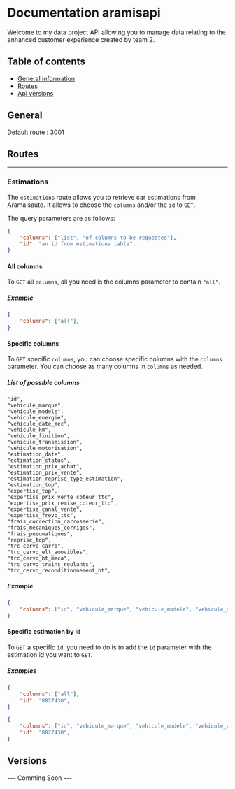 # Documentation aramisapi
Welcome to my data project API allowing you to manage data relating to the enhanced customer experience created by team 2.

## Table of contents
* [General information](#General)
* [Routes](#Routes)
* [Api versions](#Versions)

## General
Default route : 3001

## Routes
---

### Estimations
The `estimations` route allows you to retrieve car estimations from Aramaisauto.
It allows to choose the `columns` and/or the `id` to `GET`.

The query parameters are as follows:
```json
{
	"columns": ["list", "of columns to be requested"],
	"id": "an id from estimations table",
}
```


#### All columns
To `GET` all `columns`, all you need is the columns parameter to contain `"all"`.

##### Example
```json
{
	"columns": ["all"],
}
```

#### Specific columns
To `GET` specific `columns`,  you can choose specific columns with the `columns` parameter.
You can choose as many columns in `columns` as needed.

##### List of possible columns
```
"id",
"vehicule_marque",
"vehicule_modele",
"vehicule_energie",
"vehicule_date_mec",
"vehicule_km",
"vehicule_finition",
"vehicule_transmission",
"vehicule_motorisation",
"estimation_date",
"estimation_status",
"estimation_prix_achat",
"estimation_prix_vente",
"estimation_reprise_type_estimation",
"estimation_top",
"expertise_top",
"expertise_prix_vente_coteur_ttc",
"expertise_prix_remise_coteur_ttc",
"expertise_canal_vente",
"expertise_frevo_ttc",
"frais_correction_carrosserie",
"frais_mecaniques_corriges",
"frais_pneumatiques",
"reprise_top",
"trc_cervo_carro",
"trc_cervo_elt_amovibles",
"trc_cervo_ht_meca",
"trc_cervo_trains_roulants",
"trc_cervo_reconditionnement_ht",
```

##### Example
```json
{
	"columns": ["id", "vehicule_marque", "vehicule_modele", "vehicule_energie", "vehicule_date_mec", "vehicule_km", "vehicule_finition", "vehicule_transmission", "estimation_prix_achat", "estimation_prix_vente", "estimation_reprise_type_estimation",],
}
```

#### Specific estimation by id
To `GET` a specific `id`, you need to do is to add the `id` parameter with the estimation id you want to `GET`.

##### Examples
```json
{
	"columns": ["all"],
    "id": "8827430",
}
```

```json
{
	"columns": ["id", "vehicule_marque", "vehicule_modele", "vehicule_energie", "vehicule_date_mec", "vehicule_km", "vehicule_finition", "vehicule_transmission", "estimation_prix_achat", "estimation_prix_vente", "estimation_reprise_type_estimation",],
    "id": "8827430",
}
```

## Versions
--- Comming Soon ---